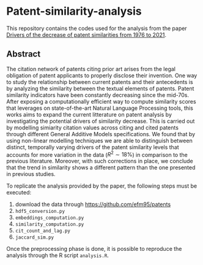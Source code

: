 # Patent-similarity-analysis

This repository contains the codes used for the analysis from the paper [Drivers of the decrease of patent similarities from 1976 to 2021](https://arxiv.org/abs/2212.06046). 

## Abstract 
The citation network of patents citing prior art arises from the legal obligation of patent applicants to properly disclose their invention. One way to study the relationship between current patents and their antecedents is by analyzing the similarity between the textual elements of patents. Patent similarity indicators have been constantly decreasing since the mid-70s. After exposing a computationally efficient way to compute similarity scores that leverages on state-of-the-art Natural Language Processing tools, this works aims to expand the current litterature on patent analysis by investigating the potential drivers of similarity decrease. This is carried out by modelling simiarity citation values across citing and cited patents through different General Additive Models specifications. We found that by using non-linear modelling techniques we are able to distinguish between distinct, temporally varying drivers of  the patent similarity levels that accounts for more variation in the data ($R^2\sim 18\%$) in comparison to the previous literature. Moreover, with such corrections in place, we conclude that the trend in similarity shows a different pattern than the one presented in previous studies. 


To replicate the analysis provided by the paper, the following steps must be executed:
1. download the data through https://github.com/efm95/patents
2. `hdf5_conversion.py`
3. `embeddings_computation.py`
4. `similarity_computation.py`
5. `cit_count_and_lag.py`
6. `jaccard_sim.py`

Once the preprocessing phase is done, it is possible to reproduce the analysis through the R script `analysis.R`.
